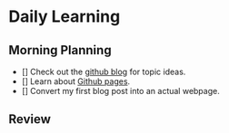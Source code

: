 # Daily Learning
## Morning Planning
- [] Check out the [github blog](https://github.blog/) for topic ideas.
- [] Learn about [Github pages](https://skills.github.com/#first-day-on-github).
- [] Convert my first blog post into an actual webpage.
## Review
